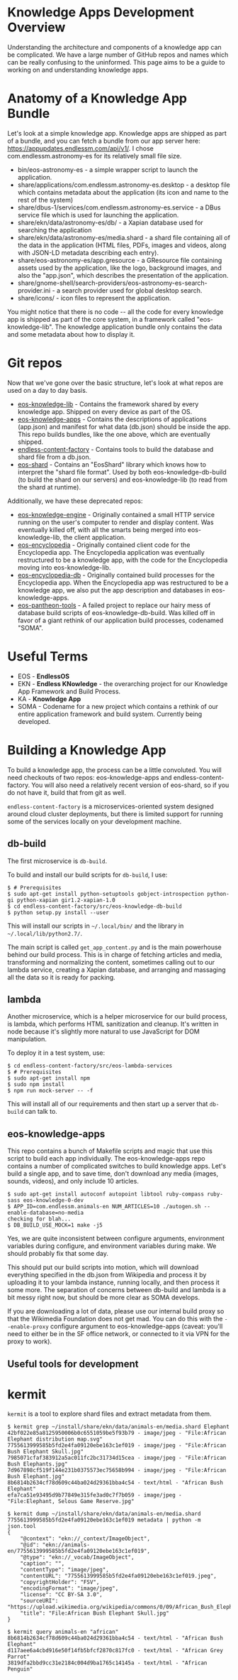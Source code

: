 # Knowledge Apps Development Overview

Understanding the architecture and components of a knowledge app can be complicated. We
have a large number of GitHub repos and names which can be really confusing to the
uninformed. This page aims to be a guide to working on and understanding knowledge apps.

# Anatomy of a Knowledge App Bundle

Let's look at a simple knowledge app. Knowledge apps are shipped as part of a bundle, and
you can fetch a bundle from our app server here:
https://appupdates.endlessm.com/api/v1/. I chose com.endlessm.astronomy-es for its
relatively small file size.

 * bin/eos-astronomy-es - a simple wrapper script to launch the application.
 * share/applications/com.endlessm.astronomy-es.desktop - a desktop file which contains
   metadata about the application (its icon and name to the rest of the system)
 * share/dbus-1/services/com.endlessm.astronomy-es.service - a DBus service file which is
   used for launching the application.
 * share/ekn/data/astronomy-es/db/ - a Xapian database used for searching the application
 * share/ekn/data/astronomy-es/media.shard - a shard file containing all of the data in
   the application (HTML files, PDFs, images and videos, along with JSON-LD metadata
   describing each entry).
 * share/eos-astronomy-es/app.gresource - a GResource file containing assets used by the
   application, like the logo, background images, and also the "app.json", which describes
   the presentation of the application.
 * share/gnome-shell/search-providers/eos-astronomy-es-search-provider.ini - a search
   provider used for global desktop search.
 * share/icons/ - icon files to represent the application.

You might notice that there is no code -- all the code for every knowledge app is shipped
as part of the core system, in a framework called "eos-knowledge-lib". The knowledge
application bundle only contains the data and some metadata about how to display it.

# Git repos

Now that we've gone over the basic structure, let's look at what repos are used on a day
to day basis.

 * [eos-knowledge-lib](https://github.com/endlessm/eos-knowledge-lib) - Contains the
   framework shared by every knowledge app. Shipped on every device as part of the OS.
 * [eos-knowledge-apps](https://github.com/endlessm/eos-knowledge-apps/) - Contains the
   descriptions of applications (app.json) and manifest for what data (db.json) should be
   inside the app. This repo builds bundles, like the one above, which are eventually
   shipped.
 * [endless-content-factory](https://github.com/endlessm/endless-content-factory) - Contains
   tools to build the database and shard file from a db.json.
 * [eos-shard](https://github.com/endlessm/eos-shard) - Contains an "EosShard" library
   which knows how to interpret the "shard file format". Used by both
   eos-knowledge-db-build (to build the shard on our servers) and eos-knowledge-lib (to
   read from the shard at runtime).

Additionally, we have these deprecated repos:

 * [eos-knowledge-engine](http://github.com/endlessm/eos-knowledge-engine) - Originally
   contained a small HTTP service running on the user's computer to render and display
   content. Was eventually killed off, with all the smarts being merged into
   eos-knowledge-lib, the client application.
 * [eos-encyclopedia](https://github.com/endlessm/eos-encyclopedia) - Originally contained
   client code for the Encyclopedia app. The Encyclopedia application was eventually
   restructured to be a knowledge app, with the code for the Encyclopedia moving into
   eos-knowledge-lib.
 * [eos-encyclopedia-db](https://github.com/endlessm/eos-encyclopedia-db) - Originally
   contained build processes for the Encyclopedia app. When the Encyclopedia app was
   restructured to be a knowledge app, we also put the app description and databases in
   eos-knowledge-apps.
 * [eos-pantheon-tools](https://github.com/endlessm/eos-pantheon-tools) - A failed project
   to replace our hairy mess of database build scripts of eos-knowledge-db-build. Was
   killed off in favor of a giant rethink of our application build processes, codenamed
   "SOMA".

# Useful Terms

 * EOS - **EndlessOS**
 * EKN - **Endless KNowledge** - the overarching project for our Knowledge App Framework
   and Build Process.
 * KA - **Knowledge App**
 * SOMA - Codename for a new project which contains a rethink of our entire application
   framework and build system. Currently being developed.

# Building a Knowledge App

To build a knowledge app, the process can be a little convoluted. You will need checkouts
of two repos: eos-knowledge-apps and endless-content-factory. You will also need a relatively
recent version of eos-shard, so if you do not have it, build that from git as well.

`endless-content-factory` is a microservices-oriented system designed around cloud cluster
deployments, but there is limited support for running some of the services locally on your
development machine.

## db-build

The first microservice is `db-build`.

To build and install our build scripts for `db-build`, I use:

```
$ # Prerequisites
$ sudo apt-get install python-setuptools gobject-introspection python-gi python-xapian gir1.2-xapian-1.0
$ cd endless-content-factory/src/eos-knowledge-db-build
$ python setup.py install --user
```

This will install our scripts in `~/.local/bin/` and the library in
`~/.local/lib/python2.7/`.

The main script is called `get_app_content.py` and is the main powerhouse
behind our build process. This is in charge of fetching articles and
media, transforming and normalizing the content, sometimes calling out
to our lambda service, creating a Xapian database, and arranging and
massaging all the data so it is ready for packing.

## lambda

Another microservice, which is a helper microservice for our build process, is
lambda, which performs HTML sanitization and cleanup. It's written in node
because it's slightly more natural to use JavaScript for DOM manipulation.

To deploy it in a test system, use:

```
$ cd endless-content-factory/src/eos-lambda-services
$ # Prerequisites
$ sudo apt-get install npm
$ sudo npm install
$ npm run mock-server -- -f
```

This will install all of our requirements and then start up a server that
`db-build` can talk to.

## eos-knowledge-apps

This repo contains a bunch of Makefile scripts and magic that use this
script to build each app individually. The eos-knowledge-apps repo
contains a number of complicated switches to build knowledge
apps. Let's build a single app, and to save time, don't download any
media (images, sounds, videos), and only include 10 articles.

```
$ sudo apt-get install autoconf autopoint libtool ruby-compass ruby-sass eos-knowledge-0-dev
$ APP_ID=com.endlessm.animals-en NUM_ARTICLES=10 ./autogen.sh --enable-database=no-media
checking for blah...
$ DB_BUILD_USE_MOCK=1 make -j5
```

Yes, we are quite inconsistent between configure arguments,
environment variables during configure, and environment variables
during make. We should probably fix that some day.

This should put our build scripts into motion, which will download
everything specified in the db.json from Wikipedia and process it by
uploading it to your lambda instance, running locally, and then
process it some more. The separation of concerns between db-build and
lambda is a bit messy right now, but should be more clear as SOMA
develops.

If you are downloading a lot of data, please use our internal build
proxy so that the Wikimedia Foundation does not get mad. You can do
this with the `--enable-proxy` configure argument to
eos-knowledge-apps (caveat: you'll need to either be in the SF office
network, or connected to it via VPN for the proxy to work).

## Useful tools for development

# kermit
`kermit` is a tool to explore shard files and extract metadata from them.

```
$ kermit grep ~/install/share/ekn/data/animals-en/media.shard Elephant
42bf022e85a8125950006b0c6551059be5f93b79 - image/jpeg - "File:African Elephant distribution map.svg"
7755613999585b5fd2e4fa09120ebe163c1ef019 - image/jpeg - "File:African Bush Elephant Skull.jpg"
7985071cfaf383912a5ac011fc2bc31734d15cea - image/jpeg - "File:African Bush Elephants.jpg"
7d967898cf519f144e231b0375573ec75658b994 - image/jpeg - "File:African Bush Elephant.jpg"
8b6814b2634cf78d609c44ba024d29361bba4c54 - text/html - "African Bush Elephant"
efa7ca51e93495d9b77849e315fe3ad0c7f7b059 - image/jpeg - "File:Elephant, Selous Game Reserve.jpg"

$ kermit dump ~/install/share/ekn/data/animals-en/media.shard 7755613999585b5fd2e4fa09120ebe163c1ef019 metadata | python -m json.tool
{
    "@context": "ekn://_context/ImageObject",
    "@id": "ekn://animals-en/7755613999585b5fd2e4fa09120ebe163c1ef019",
    "@type": "ekn://_vocab/ImageObject",
    "caption": "",
    "contentType": "image/jpeg",
    "contentURL": "7755613999585b5fd2e4fa09120ebe163c1ef019.jpeg",
    "copyrightHolder": "FSV",
    "encodingFormat": "image/jpeg",
    "license": "CC BY-SA 3.0",
    "sourceURI": "https://upload.wikimedia.org/wikipedia/commons/0/09/African_Bush_Elephant_Skull.jpg",
    "title": "File:African Bush Elephant Skull.jpg"
}

$ kermit query animals-en "african"
8b6814b2634cf78d609c44ba024d29361bba4c54 - text/html - "African Bush Elephant"
d117aee6a4cbd916e50f14fb5bfcf2870c817fc0 - text/html - "African Grey Parrot"
3819dfa2bbd9cc31e2184c004d9ba1765c14145a - text/html - "African Penguin"
```
